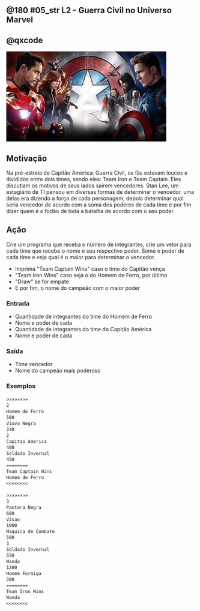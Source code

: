 ## @180 #05_str L2 - Guerra Civil no Universo Marvel
## @qxcode

![](__capa.jpg)

## Motivação

Na pré-estreia de Capitão América: Guerra Civil, os fãs estavam loucos e divididos entre dois times, sendo eles: Team Iron e Team Captain. Eles discutiam os motivos de seus lados saírem vencedores. Stan Lee, um estagiário de TI pensou em diversas formas de determinar o vencedor, uma delas era dizendo a força de cada personagem, depois determinar qual seria vencedor de acordo com a soma dos poderes de cada time e por fim dizer quem é o fodão de toda a batalha de acordo com o seu poder.

## Ação

Crie um programa que receba o número de integrantes, crie um vetor para cada time que recebe o nome e seu respectivo poder. Some o poder de cada time e veja qual é o maior para determinar o vencedor.

* Imprima "Team Captain Wins" caso o time do Capitão vença  
* "Team Iron Wins" caso seja o do Homem de Ferro, por último  
* "Draw" se for empate  
* E por fim, o nome do campeão com o maior poder

### Entrada

* Quantidade de integrantes do time do Homem de Ferro
* Nome e poder de cada
* Quantidade de integrantes do time do Capitão América
* Nome e poder de cada

### Saída

* Time vencedor
* Nome do campeão mais poderoso

### Exemplos

```
>>>>>>>>
2
Homem de Ferro
500
Viuva Negra
340
2
Capitao America
400
Soldado Invernal
450
========
Team Captain Wins
Homem de Ferro
<<<<<<<<

>>>>>>>>
3
Pantera Negra
600
Visao
1000
Maquina de Combate
500
3
Soldado Invernal
550
Wanda
1200
Homem Formiga
300
========
Team Iron Wins
Wanda
<<<<<<<<
```

#

